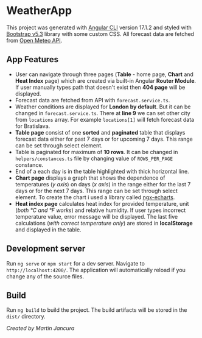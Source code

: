 # WeatherApp

This project was generated with [Angular CLI](https://github.com/angular/angular-cli) version 17.1.2 and styled with [Bootstrap v5.3](https://getbootstrap.com/docs/5.3/getting-started/introduction/) library with some custom CSS.
All forecast data are fetched from [Open Meteo API](https://open-meteo.com/en/docs).

## App Features

- User can navigate through three pages (**Table** - home page, **Chart** and **Heat Index** page) which are created via built-in Angular **Router Module**. If user manually types path that doesn't exist then **404 page** will be displayed.
- Forecast data are fetched from API with `forecast.service.ts`.
- Weather conditions are displayed for **London by default**. But it can be changed in `forecast.service.ts`. There at **line 9** we can set other city from `locations` array. For example `locations[1]` will fetch forecast data for Bratislava.
- **Table page** consist of one **sorted** and **paginated** table that displays forecast data either for past 7 days or for upcoming 7 days. This range can be set through select element.
- Table is paginated for maximum of **10 rows**. It can be changed in `helpers/constances.ts` file by changing value of `ROWS_PER_PAGE` constance.
- End of a each day is in the table highlighted with thick horizontal line.
- **Chart page** displays a graph that shows the dependence of temperatures (*y axis*) on days (*x axis*) in the range either for the last 7 days or for the next 7 days. This range can be set through select element. To create the chart i used a library called [ngx-echarts](https://www.npmjs.com/package/ngx-echarts#ngmodule).
- **Heat index page** calculates heat index for provided temperature, unit (*both °C and °F works*) and relative humidity. If user types incorrect temperature value, error message will be displayed. The last five calculations (*with correct temperature only*) are stored in **localStorage** and displayed in the table.

## Development server

Run `ng serve` or `npm start` for a dev server. Navigate to `http://localhost:4200/`. The application will automatically reload if you change any of the source files.

## Build

Run `ng build` to build the project. The build artifacts will be stored in the `dist/` directory.

*Created by Martin Jancura*